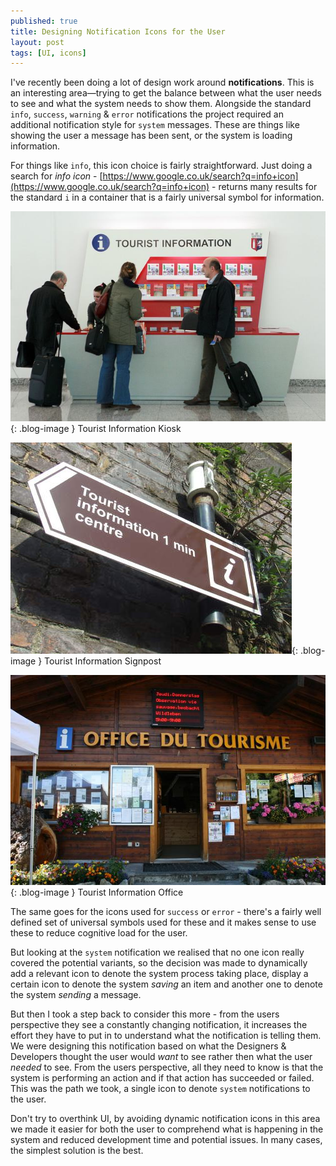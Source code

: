 ```yaml
---
published: true
title: Designing Notification Icons for the User
layout: post
tags: [UI, icons]
---
```

I've recently been doing a lot of design work around **notifications**. This is an interesting area—trying to get the balance between what the user needs to see and what the system needs to show them. Alongside the standard `info`, `success`, `warning` & `error` notifications the project required an additional notification style for `system` messages. These are things like showing the user a message has been sent, or the system is loading information.

For things like `info`, this icon choice is fairly straightforward. Just doing a search for _info icon_ - [https://www.google.co.uk/search?q=info+icon](https://www.google.co.uk/search?q=info+icon) - returns many results for the standard `i` in a container that is a fairly universal symbol for information.

![Tourist Information Kiosk](https://raw.githubusercontent.com/whitingx/whitingx.github.io/master/_posts/images/tourist-information-01.png "Tourist Information Kiosk"){: .blog-image }
<span class="blog-image-caption">Tourist Information Kiosk</span>

![Tourist Information Signpost](https://raw.githubusercontent.com/whitingx/whitingx.github.io/master/_posts/images/tourist-information-02.png "Tourist Information Signpost"){: .blog-image }
<span class="blog-image-caption">Tourist Information Signpost</span>

![Tourist Information Office](https://raw.githubusercontent.com/whitingx/whitingx.github.io/master/_posts/images/tourist-information-03.png "Tourist Information Office"){: .blog-image }
<span class="blog-image-caption">Tourist Information Office</span>

The same goes for the icons used for `success` or `error` - there's a fairly well defined set of universal symbols used for these and it makes sense to use these to reduce cognitive load for the user.

But looking at the `system` notification we realised that no one icon really covered the potential variants, so the decision was made to dynamically add a relevant icon to denote the system process taking place, display a certain icon to denote the system _saving_ an item and another one to denote the system _sending_ a message.

But then I took a step back to consider this more - from the users perspective they see a constantly changing notification, it increases the effort they have to put in to understand what the notification is telling them. We were designing this notification based on what the Designers & Developers thought the user would _want_ to see rather then what the user _needed_ to see. From the users perspective, all they need to know is that the system is performing an action and if that action has succeeded or failed. This was the path we took, a single icon to denote `system` notifications to the user.

Don't try to overthink UI, by avoiding dynamic notification icons in this area we made it easier for both the user to comprehend what is happening in the system and reduced development time and potential issues. In many cases, the simplest solution is the best.


